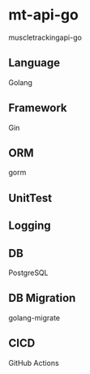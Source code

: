 # mt-api-go
muscletrackingapi-go

## Language
Golang

## Framework
Gin

## ORM
gorm

## UnitTest

## Logging

## DB
PostgreSQL

## DB Migration
golang-migrate

## CICD
GitHub Actions
